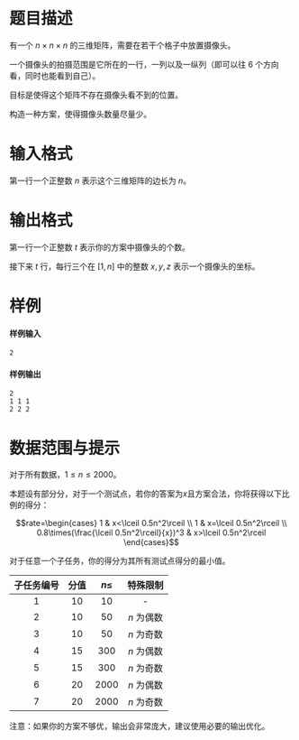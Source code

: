 
# 题目描述

有一个 $n\times n\times n$ 的三维矩阵，需要在若干个格子中放置摄像头。

一个摄像头的拍摄范围是它所在的一行，一列以及一纵列（即可以往 $6$ 个方向看，同时也能看到自己）。

目标是使得这个矩阵不存在摄像头看不到的位置。

构造一种方案，使得摄像头数量尽量少。

# 输入格式

第一行一个正整数 $n$ 表示这个三维矩阵的边长为 $n$。

# 输出格式

第一行一个正整数 $t$ 表示你的方案中摄像头的个数。

接下来 $t$ 行，每行三个在 $[1,n]$ 中的整数 $x,\,y,\,z$ 表示一个摄像头的坐标。

# 样例

#### 样例输入
```plain
2
```

#### 样例输出
```plain
2
1 1 1
2 2 2
```



# 数据范围与提示

对于所有数据，$1\leq n\leq 2000$。

本题设有部分分，对于一个测试点，若你的答案为$x$且方案合法，你将获得以下比例的得分：

$$rate=\begin{cases}
1 & x<\lceil 0.5n^2\rceil \\
1 & x=\lceil 0.5n^2\rceil \\
0.8\times(\frac{\lceil 0.5n^2\rceil}{x})^3 & x>\lceil 0.5n^2\rceil
\end{cases}$$

对于任意一个子任务，你的得分为其所有测试点得分的最小值。

|子任务编号|分值|$n \leq$|特殊限制|
|:--------:|:--:|:------:|:------:|
|1|$10$|$10$|-|
|2|$10$|$50$|$n$ 为偶数|
|3|$10$|$50$|$n$ 为奇数|
|4|$15$|$300$|$n$ 为偶数|
|5|$15$|$300$|$n$ 为奇数|
|6|$20$|$2000$|$n$ 为偶数|
|7|$20$|$2000$|$n$ 为奇数|

注意：如果你的方案不够优，输出会非常庞大，建议使用必要的输出优化。

